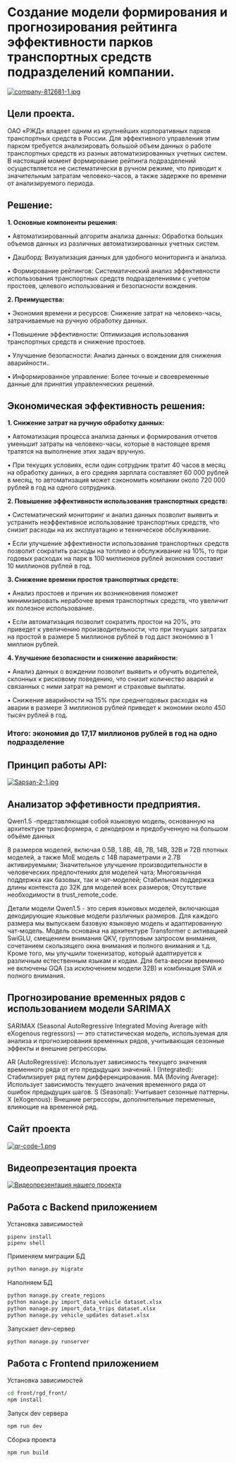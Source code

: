 # Создание модели формирования и прогнозирования рейтинга эффективности парков транспортных средств подразделений компании.

[![company-812681-1.jpg](https://i.postimg.cc/ZKq6vwX2/company-812681-1.jpg)](https://postimg.cc/rzvDvNVN)

<h2 align="left">Цели проекта.</h2>
<p align="left">ОАО «РЖД» владеет одним из крупнейших корпоративных парков транспортных средств в России. Для эффективного управления этим парком требуется анализировать большой объем данных о работе транспортных средств из разных автоматизированных учетных систем. В настоящий момент формирование рейтинга подразделений осуществляется не систематически в ручном режиме, что приводит к значительным затратам человеко-часов, а также задержке по времени от анализируемого периода. <p>

<h2 align="left">Решение: </h2>
<b>1. Основные компоненты решения:</b>
<p>• Автоматизированный алгоритм анализа данных: Обработка больших объемов данных из различных автоматизированных учетных систем.</p>
<p>• Дашборд: Визуализация данных для удобного мониторинга и анализа.</p>
<p>• Формирование рейтингов: Систематический анализ эффективности использования транспортных средств подразделениями с учетом простоев, целевого использования и безопасности вождения.</p>

<b>2. Преимущества:</b>
<p>• Экономия времени и ресурсов: Снижение затрат на человеко-часы, затрачиваемые на ручную обработку данных.</p>
<p>• Повышение эффективности: Оптимизация использования транспортных средств и снижение простоев.</p>
<p>• Улучшение безопасности: Анализ данных о вождении для снижения аварийности..</p>
<p>• Информированное управление: Более точные и своевременные данные для принятия управленческих решений.</p>

<h2 align="left">Экономическая эффективность решения: </h2>

<b>1. Снижение затрат на ручную обработку данных:</b>
<p>• Автоматизация процесса анализа данных и формирования отчетов уменьшит затраты на человеко-часы, которые в настоящее время тратятся на выполнение этих задач вручную.</p>
<p>• При текущих условиях, если один сотрудник тратит 40 часов в месяц на обработку данных, а его средняя зарплата составляет 60 000 рублей в месяц, то автоматизация может сэкономить компании около 720 000 рублей в год на одного сотрудника.</p>

<b>2. Повышение эффективности использования транспортных средств:</b>
<p>• Систематический мониторинг и анализ данных позволит выявить и устранить неэффективное использование транспортных средств, что снизит расходы на их эксплуатацию и техническое обслуживание.</p>
<p>• Если улучшение эффективности использования транспортных средств позволит сократить расходы на топливо и обслуживание на 10%, то при годовых расходах на парк в 100 миллионов рублей экономия составит 10 миллионов рублей в год.</p>

<b>3. Снижение времени простоя транспортных средств:</b>
<p>• Анализ простоев и причин их возникновения поможет минимизировать нерабочее время транспортных средств, что увеличит их полезное использование.</p>
<p>• Если автоматизация позволит сократить простои на 20%, это приведет к увеличению производительности, что при текущих затратах на простой в размере 5 миллионов рублей в год даст экономию в 1 миллион рублей.</p>

<b>4. Улучшение безопасности и снижение аварийности:</b>
<p>• Анализ данных о вождении позволит выявить и обучить водителей, склонных к рисковому поведению, что снизит количество аварий и связанных с ними затрат на ремонт и страховые выплаты.</p>
<p>• Снижение аварийности на 15% при среднегодовых расходах на аварии в размере 3 миллионов рублей приведет к экономии около 450 тысяч рублей в год.</p>

<h3> Итого: экономия до 17,17 миллионов рублей в год на одно подразделение</h3>

<h2 align="left">Принцип работы API: </h2>

[![Sapsan-2-1.jpg](https://i.postimg.cc/C525qsqp/Sapsan-2-1.jpg)](https://postimg.cc/GTkb0YKX)

<h2 align="left">Анализатор эффетивности предприятия.</h2>

<p>Qwen1.5 -представляющая собой языковую модель, основанную на архитектуре трансформера, с декодером и предобученную на большом объёме данных

8 размеров моделей, включая 0.5B, 1.8B, 4B, 7B, 14B, 32B и 72B плотных моделей, а также MoE модель с 14B параметрами и 2.7B активируемыми;
Значительное улучшение производительности в человеческих предпочтениях для моделей чата;
Многоязычная поддержка как базовых, так и чат-моделей;
Стабильная поддержка длины контекста до 32K для моделей всех размеров;
Отсутствие необходимости в trust_remote_code.

Детали модели
Qwen1.5 - это серия языковых моделей, включающая декодирующие языковые модели различных размеров. Для каждого размера мы выпускаем базовую языковую модель и адаптированную чат-модель. Модель основана на архитектуре Transformer с активацией SwiGLU, смещением внимания QKV, групповым запросом внимания, сочетанием скользящего окна внимания и полного внимания и т.д. Кроме того, мы улучшили токенизатор, который адаптируется к различным естественным языкам и кодам. Для бета-версии временно не включены GQA (за исключением модели 32B) и комбинация SWA и полного внимания.</p>

<h2 align="left">Прогнозирование временных рядов с использованием модели SARIMAX</h2>

<p>SARIMAX (Seasonal AutoRegressive Integrated Moving Average with eXogenous regressors) — это статистическая модель, используемая для анализа и прогнозирования временных рядов, учитывающая сезонные эффекты и внешние регрессоры.

AR (AutoRegressive): Использует зависимость текущего значения временного ряда от его предыдущих значений.
I (Integrated): Стабилизирует ряд путем дифференцирования.
MA (Moving Average): Использует зависимость текущего значения временного ряда от ошибок предыдущих шагов.
S (Seasonal): Учитывает сезонные паттерны.
X (eXogenous): Внешние регрессоры, дополнительные переменные, влияющие на временной ряд.</p>

<h2 align="left">Сайт проекта</h2>

[![qr-code-1.png](https://i.postimg.cc/RZrQrSJL/qr-code-1.png)](https://postimg.cc/HV27XC2r)

<h2 align="left">Видеопрезентация проекта</h2>

[![Видеопрезентация нашего проекта](https://i.postimg.cc/wxPGJdWW/2024-06-01-22-13-42.png)](https://drive.google.com/file/d/1DKBtGFUIZ5qr787ZVQIo6GrjsGjGsBOn/view?usp=drive_link)
## Работа с Backend приложением

Установка зависимостей
```shell script
pipenv install
pipenv shell
```

Применяем миграции БД
```sh
python manage.py migrate
```

Наполняем БД
```sh
python manage.py create_regions
python manage.py import_data_vehicle dataset.xlsx
python manage.py import_data_trips dataset.xlsx
python manage.py vehicle_updates dataset.xlsx
```

Запускает dev-сервер
```sh
python manage.py runserver
```


## Работа с Frontend приложением

Установка зависимостей
```sh
cd front/rgd_front/
npm install
```

Запуск dev сервера
```sh
npm run dev
```

Сборка проекта
```sh
npm run build
```
